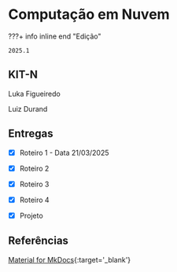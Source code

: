 # Computação em Nuvem


???+ info inline end "Edição"

    2025.1


## KIT-N

Luka Figueiredo

Luiz Durand


## Entregas

- [x] Roteiro 1 - Data 21/03/2025
- [x] Roteiro 2
- [x] Roteiro 3
- [x] Roteiro 4
- [x] Projeto


## Referências

[Material for MkDocs](https://squidfunk.github.io/mkdocs-material/reference/){:target='_blank'}
